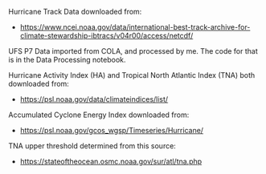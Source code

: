 Hurricane Track Data downloaded from: 
* https://www.ncei.noaa.gov/data/international-best-track-archive-for-climate-stewardship-ibtracs/v04r00/access/netcdf/

UFS P7 Data imported from COLA, and processed by me. The code for that is in the Data Processing notebook.

Hurricane Activity Index (HA) and Tropical North Atlantic Index (TNA) both downloaded from:
* https://psl.noaa.gov/data/climateindices/list/

Accumulated Cyclone Energy Index downloaded from:
* https://psl.noaa.gov/gcos_wgsp/Timeseries/Hurricane/

TNA upper threshold determined from this source:
* https://stateoftheocean.osmc.noaa.gov/sur/atl/tna.php

